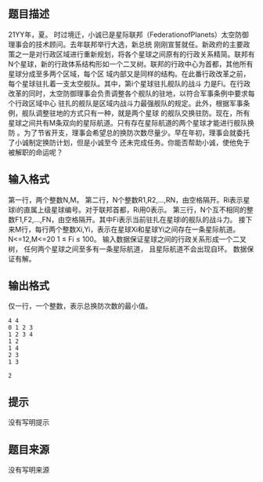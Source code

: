 


## 题目描述
21YY年，夏。
时过境迁，小诚已是星际联邦（FederationofPlanets）太空防御理事会的技术顾问。去年联邦举行大选，新总统
刚刚宣誓就任。新政府的主要政策之一是对行政区域进行重新规划，将各个星球之间原有的行政关系精简。联邦有
N个星球，新的行政体系结构形如一个二叉树。联邦的行政中心为首都，其他所有星球分成至多两个区域，每个区
域内部又是同样的结构。在此番行政改革之前，每个星球驻扎着一支太空舰队。其中，第i个星球驻扎舰队的战斗
力是Fi。在行政改革的同时，太空防御理事会负责调整各个舰队的驻地，以符合军事条例中要求每个行政区域中心
驻扎的舰队是区域内战斗力最强舰队的规定。此外，根据军事条例，舰队调整驻地的方式只有一种，就是两个星球
的舰队交换驻防。现在，所有星球之间共有M条双向的星际航道。只有存在星际航道的两个星球才能进行舰队换防
。为了节省开支，理事会希望总的换防次数尽量少。早在年初，理事会就委托了小诚制定换防计划，但是小诚至今
还未完成任务。你能否帮助小诚，使他免于被解职的命运呢？
## 输入格式
第一行，两个整数N,M。
第二行，N个整数R1,R2,…,RN，由空格隔开。Ri表示星球i的直属上级星球编号。对于联邦首都，Ri用0表示。
第三行，N个互不相同的整数F1,F2,…,FN，由空格隔开。其中Fi表示当前驻扎在星球i的舰队的战斗力。
接下来M行，每行两个整数Xi,Yi，表示在星球Xi和星球Yi之间存在一条星际航道。
N<=12,M<=20
1 ≤ Fi ≤ 100。 输入数据保证星球之间的行政关系形成一个二叉
树， 任何两个星球之间至多有一条星际航道， 且星际航道不会出现自环。 数据保证有解。
## 输出格式
仅一行，一个整数，表示总换防次数的最小值。

```input1
4 4
0 1 2 3
1 2 3 4
1 2
1 4
2 3
1 3

```

```output1
2
```

## 提示
没有写明提示
## 题目来源
没有写明来源


